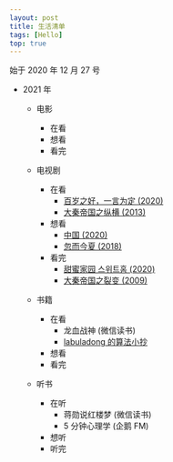 ```yaml
---
layout: post
title: 生活清单
tags: [Hello]
top: true
---
```


始于 2020 年 12 月 27 号

- 2021 年

  - 电影

    - 在看
    - 想看
    - 看完

  - 电视剧

    - 在看
      - [百岁之好，一言为定 (2020)](https://movie.douban.com/subject/34822374/)
      - [大秦帝国之纵横 (2013)](https://movie.douban.com/subject/4858790/)
    - 想看
      - [中国 (2020)](https://movie.douban.com/subject/35268248/)
      - [忽而今夏 (2018)](https://movie.douban.com/subject/27041389/)
    - 看完
      - [甜蜜家园 스위트홈 (2020)](https://movie.douban.com/subject/34858078/)
      - [大秦帝国之裂变 (2009)](https://movie.douban.com/subject/3114220/)

  - 书籍

    - 在看
      - 龙血战神 (微信读书)
      - [labuladong 的算法小抄](https://book.douban.com/subject/35252621/)
    - 想看
    - 看完

  - 听书
    - 在听
      - 蒋勋说红楼梦 (微信读书)
      - 5 分钟心理学 (企鹅 FM)
    - 想听
    - 听完
